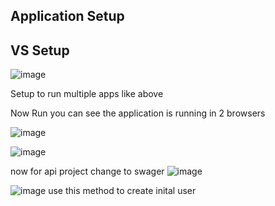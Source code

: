 Application Setup
-----------------
VS Setup
-----------
![image](https://github.com/user-attachments/assets/fd355a76-46df-40d4-af45-f7f21e9d2301)

Setup to run multiple apps like above 


Now Run you can see the application is running in 2 browsers 

![image](https://github.com/user-attachments/assets/83b82c90-e612-41ac-b418-f348a7c966f3)

![image](https://github.com/user-attachments/assets/9b1dbac3-0750-447f-994e-8079ec114161)

now for api project change to swager 
![image](https://github.com/user-attachments/assets/838efb29-8226-4f84-be02-41353cde4366)


 ![image](https://github.com/user-attachments/assets/36af5927-a3f2-4c5b-be7b-a154fbf9387c)
 use this method to create inital user 

 
